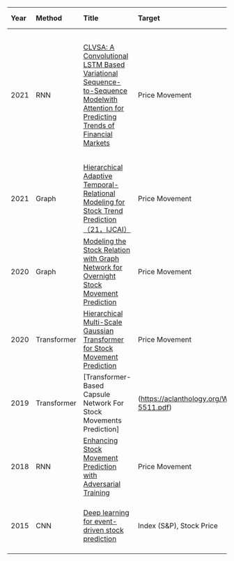 Year|Method|Title|Target|Feature|Data Set|Time Span|Evaluation|
|:--|:---- |:----|:-----|:------|:-------|:--------|:---------|
2021 |RNN |[CLVSA: A Convolutional LSTM Based Variational Sequence-to-Sequence Modelwith Attention for Predicting Trends of Financial Markets](https://www.ijcai.org/proceedings/2019/0514.pdf) |Price Movement |Open, High, Low, Close price, and Trading volume |WTI Light Sweet Crude Oil (CL), Gold (GC), Natural Gas (NG), Soybeans (S), E-mini S&P 500 (ES), E-mini Nasdaq 100 (NQ) |2010-2017 |MAP
2021 |Graph |[Hierarchical Adaptive Temporal-Relational Modeling for Stock Trend Prediction（21，IJCAI）](https://www.ijcai.org/proceedings/2021/0508.pdf) |Price Movement |Price-volume, Historical transaction data, Social media |CSI-300, S&P500, TOPIX-100 |2015-2020 |ACC, AUC, F1 and MCC
2020 |Graph |[Modeling the Stock Relation with Graph Network for Overnight Stock Movement Prediction](https://www.ijcai.org/proceedings/2020/0626.pdf) |Price Movement |Opening and closing price, Stock Correlation, Word embeddings (GloVe and BERT) |TPX500, TPX100 index, Reuters Financial News |2018 - 2018 |Acc
2020 |Transformer |[Hierarchical Multi-Scale Gaussian Transformer for Stock Movement Prediction](https://www.ijcai.org/proceedings/2020/0640.pdf) |Price Movement |daily price, open, high, low, close and volume |NASDAQ, CSI-500 |2010 - 2019, 2015 - 2019 |ACC MCC
2019 |Transformer |[Transformer-Based Capsule Network For Stock Movements Prediction] |(https://aclanthology.org/W19-5511.pdf) |Price Movement |closing price, tweets |S\|P500 |2017 |standard measure of accuracy, MCC\
2018 |RNN |[Enhancing Stock Movement Prediction with Adversarial Training](https://arxiv.org/pdf/1810.09936.pdf) |Price Movement |open price, high, low, close price |NASDAQ NYSE markets U.S. markets |2014-2016, 2007-2017 |Acc and MCC (MCC) [Xu and Cohen, 2018]
2015 |CNN |[Deep learning for event-driven stock prediction]() |Index (S&P), Stock Price |Financial News (Reutuers And Bloomberg) +Stock Data |S&P 500, related news |Aug-Dec 1999 |Acc, MCC. profit
